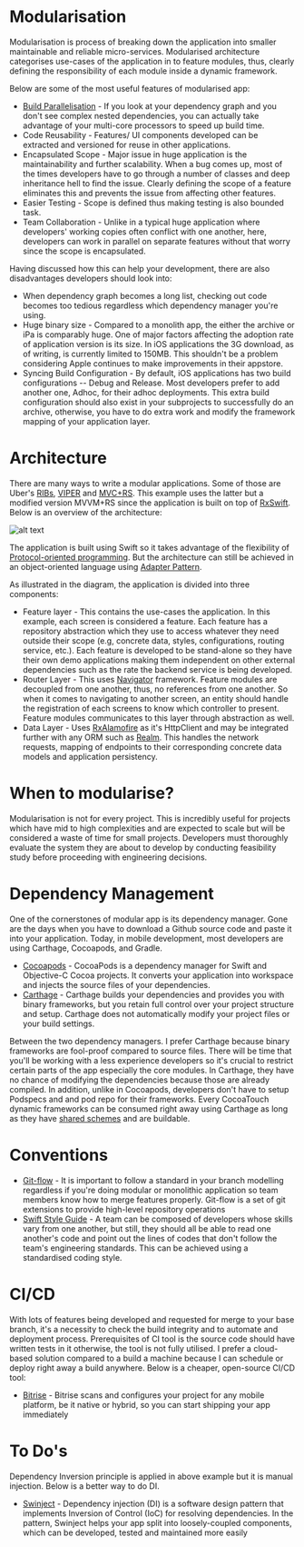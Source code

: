 
# Modularisation
Modularisation is process of breaking down the application into smaller maintainable and reliable micro-services. Modularised architecture categorises use-cases of the application in to feature modules, thus, clearly defining the responsibility of each module inside a dynamic framework.

Below are some of the most useful features of modularised app:
 - [Build Parallelisation](https://shashikantjagtap.net/wwdc18-modern-tips-for-optimising-swift-build-time-in-xcode-10/) - If  you look at your dependency graph and you don't see complex nested dependencies, you can actually take advantage of your multi-core processors to speed up build time.
 - Code Reusability - Features/ UI components developed can be extracted and versioned for reuse in other applications.
 - Encapsulated Scope - Major issue in huge application is the maintainability and further scalability. When a bug comes up, most of the times developers have to go through a number of classes and deep inheritance hell to find the issue. Clearly defining the scope of a feature eliminates this and prevents the issue from affecting other features.
- Easier Testing - Scope is defined thus making testing is also bounded task.
- Team Collaboration - Unlike in a typical huge application where developers' working copies often conflict with one another, here,  developers can work in parallel on separate features without that worry since the scope is encapsulated.

Having discussed how this can help your development, there are also disadvantages developers should look into:
 - When dependency graph becomes a long list, checking out code becomes too tedious regardless which dependency manager you're using.
 - Huge binary size - Compared to a monolith app, the either the archive or iPa is comparably huge. One of major factors affecting the adoption rate of application version is its size. In iOS applications the 3G download, as of writing, is currently limited to 150MB. This shouldn't be a problem considering Apple continues to make improvements in their appstore.
 - Syncing Build Configuration -  By default, iOS applications has two build configurations -- Debug and Release. Most developers prefer to add another one, Adhoc, for their adhoc deployments. This extra build configuration should also exist in your subprojects to successfully do an archive, otherwise, you have to do extra work and modify the framework mapping of your application layer.

# Architecture
There are many ways to write a modular applications. Some of those are Uber's [RIBs](https://github.com/uber/RIBs), [VIPER](https://www.objc.io/issues/13-architecture/viper/) and [MVC+RS](https://medium.com/swift-programming/mvc-rs-8780e73e9ff4). This example uses the latter but a modified version MVVM+RS since the application is built on top of [RxSwift](https://github.com/ReactiveX/RxSwift). Below is an overview of the architecture:

![alt text](https://github.com/softwaresaiyajin/modular-app-demo-ios/blob/feature/core/readme_res/Screen%20Shot%202018-10-23%20at%202.31.43%20PM.png)

The application is built using Swift so it takes advantage of the flexibility of [Protocol-oriented programming](https://www.raywenderlich.com/814-introducing-protocol-oriented-programming-in-swift-3). But the architecture can still be achieved in an object-oriented language using [Adapter Pattern](https://stackify.com/design-patterns-explained-adapter-pattern-with-code-examples/).

As illustrated in the diagram, the application is divided into three components:

 - Feature layer - This contains the use-cases the application. In this example, each screen is considered a feature. Each feature has a repository abstraction which they use to access whatever they need outside their scope (e.g, concrete data, styles, configurations, routing service, etc.). Each feature is developed to be stand-alone so they have their own demo applications making them independent on other external dependencies such as the rate the backend service is being developed.
 - Router Layer - This uses [Navigator](https://github.com/softwaresaiyajin/navigator-ios) framework. Feature modules are decoupled from one another, thus, no references from one another. So when it comes to navigating to another screen, an entity should handle the registration of each screens to know which controller to present. Feature modules communicates to this layer through abstraction as well.
 - Data Layer - Uses [RxAlamofire](https://github.com/RxSwiftCommunity/RxAlamofire) as it's HttpClient and may be integrated further with any ORM such as [Realm](https://github.com/realm/realm-cocoa). This handles the network requests, mapping of endpoints to their corresponding concrete data models and application persistency.

# When to modularise?
Modularisation is not for every project. This is incredibly useful for projects which have mid to high complexities and are expected to scale but will be considered a waste of time for small projects.
Developers must thoroughly evaluate the system they are about to develop by conducting feasibility study before proceeding with engineering decisions. 

# Dependency Management
One of the cornerstones of modular app is its dependency manager. Gone are the days when you have to download a Github source code and paste it into your application. Today, in mobile development, most developers are using Carthage, Cocoapods, and Gradle.

 - [Cocoapods](https://cocoapods.org/) - CocoaPods is a dependency manager for Swift and Objective-C Cocoa projects. It converts your application into workspace and injects the source files of your dependencies.
 - [Carthage](https://github.com/Carthage/Carthage) - Carthage builds your dependencies and provides you with binary frameworks, but you retain full control over your project structure and setup. Carthage does not automatically modify your project files or your build settings.

Between the two dependency managers. I prefer Carthage because binary frameworks are fool-proof compared to source files. There will be time that you'll be working with a less experience developers so it's crucial to restrict certain parts of the app especially the core modules. In Carthage, they have no chance of modifying the dependencies because those are already compiled. In addition, unlike in Cocoapods, developers don't have to setup Podspecs and and pod repo for their frameworks. Every CocoaTouch dynamic frameworks can be consumed right away using Carthage as long as they have [shared schemes](https://developer.nevercode.io/docs/sharing-ios-project-schemes) and are buildable.

# Conventions
- [Git-flow](https://danielkummer.github.io/git-flow-cheatsheet/) - It is important to follow a standard in your branch modelling regardless if you're doing modular or monolithic application so team members know how to merge features properly. Git-flow is a set of git extensions to provide high-level repository operations
- [Swift Style Guide](https://github.com/raywenderlich/swift-style-guide) - A team can be composed of developers whose skills vary from one another, but still, they should all be able to read one another's code and point out the lines of codes that don't follow the team's engineering standards. This can be achieved using a standardised coding style.

# CI/CD
With lots of features being developed and requested for merge to your base branch, it's a necessity to check the build integrity and to automate and deployment process. Prerequisites of CI tool is the source code should have written tests in it otherwise, the tool is not fully utilised. I prefer a cloud-based solution compared to a build a machine because I can schedule or deploy right away a build anywhere. 
Below is a cheaper, open-source CI/CD tool:

 - [Bitrise](https://www.bitrise.io) - Bitrise scans and configures your project for any mobile platform, be it native or hybrid, so you can start shipping your app immediately

# To Do's
Dependency Inversion principle is applied in above example but it is manual injection. Below is a better way to do DI.

 - [Swinject](https://github.com/Swinject/Swinject) - Dependency injection (DI) is a software design pattern that implements Inversion of Control (IoC) for resolving dependencies. In the pattern, Swinject helps your app split into loosely-coupled components, which can be developed, tested and maintained more easily
